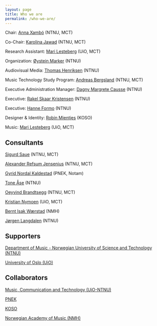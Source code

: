```yaml
---
layout: page
title: Who we are
permalink: /who-we-are/
---
```


Chair: [Anna Xambó](https://www.ntnu.edu/employees/anna.xambo.sedo) (NTNU, MCT)

Co-Chair: [Karolina Jawad](https://cv2c.noblogs.org/) (NTNU, MCT)

Research Assistant: [Mari Lesteberg](https://www.youtube.com/user/maisplante/about) (UiO, MCT)

Organization: [Øystein Marker](https://www.ntnu.no/ansatte/oystein.marker) (NTNU)

Audiovisual Media: [Thomas Henriksen](https://www.ntnu.no/ansatte/thomas.henriksen) (NTNU)

Music Technology Study Program: [Andreas Bergsland](https://www.ntnu.no/ansatte/andreas.bergsland) (NTNU, MCT)

Executive Administration Manager: [Dagny Margrete Causse](https://www.ntnu.no/ansatte/dagny.causse) (NTNU)

Executive: [Rakel Skaar Kristensen](https://www.ntnu.no/ansatte/rakel.s.kristensen) (NTNU)

Executive: [Hanne Formo](https://www.ntnu.no/ansatte/hanne.formo) (NTNU)

Designer & Identity: [Robin Mientjes](http://rbmntjs.nl/) (KOSO)

Music: [Mari Lesteberg](https://www.youtube.com/user/maisplante/about) (UiO, MCT)

## Consultants

[Sigurd Saue](https://www.ntnu.edu/employees/sigurd.saue) (NTNU, MCT)

[Alexander Refsum Jensenius](https://www.hf.uio.no/ritmo/english/people/management/alexanje/index.html) (NTNU, MCT)

[Gyrid Nordal Kaldestad](https://www.linkedin.com/in/gyrid-nordal-kaldestad-7a26b329/?originalSubdomain=no) (PNEK, Notam)

[Tone Åse](https://www.ntnu.edu/employees/tone.ase) (NTNU)

[Oeyvind Brandtsegg](https://www.ntnu.edu/employees/tone.ase) (NTNU, MCT)

[Kristian Nymoen](https://www.hf.uio.no/ritmo/personer/fast/krisny/) (UiO, MCT)

[Bernt Isak Wærstad](https://www.linkedin.com/in/berntisak/?originalSubdomain=no) (NMH)

[Jørgen Langdalen](https://www.ntnu.no/ansatte/jorgen.langdalen) (NTNU)

## Supporters

[Department of Music - Norwegian University of Science and Technology (NTNU)](https://www.ntnu.edu/music)

[University of Oslo (UiO)](https://www.uio.no/english/)

## Collaborators

[Music, Communication and Technology (UiO-NTNU)](https://www.uio.no/english/studies/programmes/mct-master/)

[PNEK](http://www.pnek.org/)

[KOSO](https://www.koso.no/)

[Norwegian Academy of Music (NMH)](https://nmh.no/)
